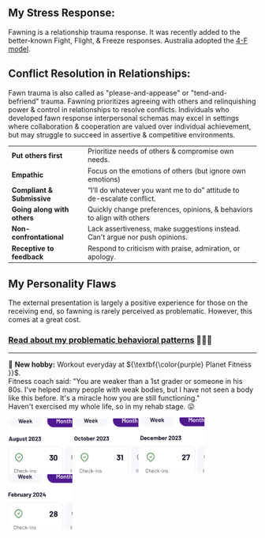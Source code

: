 ## My Stress Response:

Fawning is a relationship trauma response. It was recently added to the better-known Fight, Flight, & Freeze responses. Australia adopted the [4-F model](https://docs.google.com/viewer?url=https://github.com/hanjustin/hanjustin/raw/main/resources/Australia.pdf).

## Conflict Resolution in Relationships:

Fawn trauma is also called as "please-and-appease" or "tend-and-befriend" trauma. Fawning prioritizes agreeing with others and relinquishing power & control in relationships to resolve conflicts. Individuals who developed fawn response interpersonal schemas may excel in settings where collaboration & cooperation are valued over individual achievement, but may struggle to succeed in assertive & competitive environments.

<table>
  <tr>
    <td><b>Put others first</b></td>
    <td>Prioritize needs of others & compromise own needs.</td>
  </tr>
  <tr>
    <td><b>Empathic</b></td>
    <td>Focus on the emotions of others (but ignore own emotions)</td>
  </tr>
  <tr>
    <td><b>Compliant & Submissive</b></td>
    <td>“I’ll do whatever you want me to do” attitude to de-escalate conflict.</td>
  </tr>
  <tr>
    <td><b>Going along with others</b></td>
    <td>Quickly change preferences, opinions, & behaviors to align with others</td>
  </tr>
  <tr>
    <td><b>Non-confrontational</b></td>
    <td>Lack assertiveness, make suggestions instead. Can't argue nor push opinions.</td>
  </tr>
  <tr>
    <td><b>Receptive to feedback</b></td>
    <td>Respond to criticism with praise, admiration, or apology.</td>
  </tr>
</table>

## My Personality Flaws

The external presentation is largely a positive experience for those on the receiving end, so fawning is rarely perceived as problematic. However, this comes at a great cost.

### [Read about my problematic behavioral patterns](https://gist.github.com/hanjustin/eb112405dd48b50f7122c3a0972d9de7#file-my-negative-characteristic-traits-md) 🚩🚩🚩

---

💪 **New hobby:** Workout everyday at ${\textbf{\color{purple} Planet Fitness }}$.<br>
Fitness coach said: "You are weaker than a 1st grader or someone in his 80s. I've helped many people with weak bodies, but I have not seen a body like this before. It's a miracle how you are still functioning."<br>
Haven't exercised my whole life, so in my rehab stage. 😛

<div>
    <img src="/resources/img/Aug_2023.PNG" width="130">
    <img src="/resources/img/Oct_2023.PNG" width="130">
    <img src="/resources/img/Dec_2023.PNG" width="130">
    <img src="/resources/img/Feb_2024.PNG" width="130">
</div>

<!--
- 👯 I’m looking to collaborate on ...
- 🤔 I’m looking for help with ...
- 💬 Ask me about ...
- 📫 How to reach me: ...
- 😄 Pronouns: ...
- ⚡ Fun fact: ...
-->